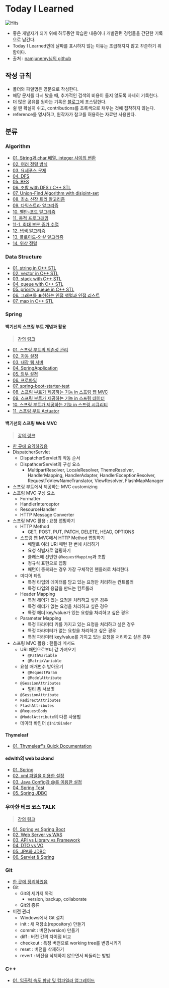 # Today I Learned

[![Hits](https://hits.seeyoufarm.com/api/count/incr/badge.svg?url=https://github.com/96glory/TIL)](https://hits.seeyoufarm.com)

-   좋은 개발자가 되기 위해 하루동안 학습한 내용이나 개발관련 경험들을 간단한 기록으로 남긴다.
-   Today I Learned인데 날짜를 표시하지 않는 이유는 조급해지지 않고 꾸준하기 위함이다.
-   출처 : [namjunemy님의 github](https://github.com/namjunemy/TIL)

## 작성 규칙

-   폴더와 파일명은 영문으로 작성한다.
-   해당 문서를 다시 봤을 때, 추가적인 검색의 비용이 들지 않도록 자세히 기록한다.
-   더 많은 공유를 원하는 기록은 [블로그](http://96glory.tistory.com/)에 포스팅한다.
-   쉴 땐 확실히 쉬고, contributions를 초록색으로 채우는 것에 집착하지 않는다.
-   reference를 명시하고, 원작자가 참고를 허용하는 자료만 사용한다.

## 분류

### Algorithm

-   [01. String과 char 배열, integer 사이의 변환](https://github.com/96glory/TIL/blob/master/Algorithm/01string-char-int-conversion.md)
-   [02. 여러 정렬 방식](https://github.com/96glory/TIL/blob/master/Algorithm/02sort.md)
-   [03. 요세푸스 문제](https://github.com/96glory/TIL/blob/master/Algorithm/03josephus-problem.md)
-   [04. DFS](https://github.com/96glory/TIL/blob/master/Algorithm/04dfs.md)
-   [05. BFS](https://github.com/96glory/TIL/blob/master/Algorithm/05bfs.md)
-   [06. 조합 with DFS / C++ STL](https://github.com/96glory/TIL/blob/master/Algorithm/06combination.md)
-   [07. Union-Find Algorithm with disjoint-set](https://github.com/96glory/TIL/blob/master/Algorithm/07union-find.md)
-   [08. 최소 신장 트리 알고리즘](https://github.com/96glory/TIL/blob/master/Algorithm/08mst-algorithm.md)
-   [09. 다익스트라 알고리즘](https://github.com/96glory/TIL/blob/master/Algorithm/09dijkstra-algorithm.md)
-   [10. 벨만-포드 알고리즘](https://github.com/96glory/TIL/blob/master/Algorithm/10bellman-ford-algorithm.md)
-   [11. 동적 프로그래밍](https://github.com/96glory/TIL/blob/master/Algorithm/11dynamic-programming.md)
-   [11-1. 최대 부분 증가 수열](https://github.com/96glory/TIL/blob/master/Algorithm/11-01lis.md)
-   [12. 냅색 알고리즘](https://github.com/96glory/TIL/blob/master/Algorithm/12knapsack-algorithm.md)
-   [13. 플로이드-와샬 알고리즘](https://github.com/96glory/TIL/blob/master/Algorithm/13floyd-warshall-algorithm.md)
-   [14. 위상 정렬](https://github.com/96glory/TIL/blob/master/Algorithm/14topological-sort.md)

### Data Structure

-   [01. string in C++ STL](https://github.com/96glory/TIL/blob/master/DataStructure/01string.md)
-   [02. vector in C++ STL](https://github.com/96glory/TIL/blob/master/DataStructure/02vector.md)
-   [03. stack with C++ STL](https://github.com/96glory/TIL/blob/master/DataStructure/03stack.md)
-   [04. queue with C++ STL](https://github.com/96glory/TIL/blob/master/DataStructure/04queue.md)
-   [05. priority queue in C++ STL](https://github.com/96glory/TIL/blob/master/DataStructure/05priority-queue.md)
-   [06. 그래프를 표현하는 인접 행렬과 인접 리스트](https://github.com/96glory/TIL/blob/master/DataStructure/06graph-expression.md)
-   [07. map in C++ STL](https://github.com/96glory/TIL/blob/master/DataStructure/07map.md)

### Spring

#### 백기선의 스프링 부트 개념과 활용

> [강의 링크](https://www.inflearn.com/course/%EC%8A%A4%ED%94%84%EB%A7%81%EB%B6%80%ED%8A%B8/)

-   [01. 스프링 부트의 의존성 관리](https://github.com/96glory/TIL/blob/master/Spring/whiteship-spring-boot/01dependency-management.md)
-   [02. 자동 설정](https://github.com/96glory/TIL/blob/master/Spring/whiteship-spring-boot/02auto-configuration.md)
-   [03. 내장 웹 서버](https://github.com/96glory/TIL/blob/master/Spring/whiteship-spring-boot/03embedded-web-server.md)
-   [04. SpringApplication](https://github.com/96glory/TIL/blob/master/Spring/whiteship-spring-boot/04SpringApplication.md)
-   [05. 외부 설정](https://github.com/96glory/TIL/blob/master/Spring/whiteship-spring-boot/05external-config.md)
-   [06. 프로파일](https://github.com/96glory/TIL/blob/master/Spring/whiteship-spring-boot/06profile.md)
-   [07. spring-boot-starter-test](https://github.com/96glory/TIL/blob/master/Spring/whiteship-spring-boot/07spring-boot-starter-test.md)
-   [08. 스프링 부트가 제공하는 기능 in 스프링 웹 MVC](https://github.com/96glory/TIL/blob/master/Spring/whiteship-spring-boot/08spring-web-mvc.md)
-   [09. 스프링 부트가 제공하는 기능 in 스프링 데이터](https://github.com/96glory/TIL/blob/master/Spring/whiteship-spring-boot/09spring-data.md)
-   [10. 스프링 부트가 제공하는 기능 in 스프링 시큐리티](https://github.com/96glory/TIL/blob/master/Spring/whiteship-spring-boot/10spring-security.md)
-   [11. 스프링 부트 Actuator](https://github.com/96glory/TIL/blob/master/Spring/whiteship-spring-boot/11spring-boot-actuator.md)

#### 백기선의 스프링 Web MVC

> [강의 링크](https://www.inflearn.com/course/%EC%9B%B9-mvc)

-   [한 곳에 요약하였음](https://github.com/96glory/TIL/blob/master/Spring/spring-web-mvc.md)
-   DispatcherServlet
    -   DispatcherServlet의 작동 순서
    -   DispathcerServlet의 구성 요소
        -   MultipartResolver, LocaleResolver, ThemeResolver, HandlerMapping, HandlerAdapter, HandlerExceptionResolver, RequestToViewNameTranslator, ViewResolver, FlashMapManager
-   스프링 부트에서 제공하는 MVC customizing
-   스프링 MVC 구성 요소
    -   Formatter
    -   HandlerInterceptor
    -   ResourceHandler
    -   HTTP Message Converter
-   스프링 MVC 활용 : 요청 맵핑하기
    -   HTTP Method
        -   GET, POST, PUT, PATCH, DELETE, HEAD, OPTIONS
    -   스프링 웹 MVC에서 HTTP Method 맵핑하기
        -   배열로 여러 URI 패턴 한 번에 처리하기
        -   요청 식별자로 맵핑하기
        -   클래스에 선언한 `@RequestMapping`과 조합
        -   정규식 표현으로 맵핑
        -   패턴이 중복되는 경우 가장 구체적인 핸들러로 처리한다.
    -   미디어 타입
        -   특정 타입의 데이터를 담고 있는 요청만 처리하는 컨트롤러
        -   특정 타입의 응답을 만드는 컨트롤러
    -   Header Mapping
        -   특정 헤더가 있는 요청을 처리하고 싶은 경우
        -   특정 헤더가 없는 요청을 처리하고 싶은 경우
        -   특정 헤더 key/value가 있는 요청을 처리하고 싶은 경우
    -   Parameter Mapping
        -   특정 파라미터 키를 가지고 있는 요청을 처리하고 싶은 경우
        -   특정 파라미터가 없는 요청을 처리하고 싶은 경우
        -   특정 파라미터 key/value를 가지고 있는 요청을 처리하고 싶은 경우
-   스프링 MVC 활용 : 핸들러 메서드
    -   URI 패턴으로부터 값 가져오기
        -   `@PathVariable`
        -   `@MatrixVariable`
    -   요청 매개변수 받아오기
        -   `@RequestParam`
        -   `@ModelAttribute`
    -   `@SessionAttributes`
        -   멀티 폼 서브밋
    -   `@SessionAttribute`
    -   `RedirectAttributes`
    -   `FlashAttributes`
    -   `@RequestBody`
    -   `@ModelAttribute`의 다른 사용법
    -   데이터 바인더 `@InitBinder`

#### Thymeleaf

-   [01. Thymeleaf's Quick Documentation](https://github.com/96glory/TIL/blob/master/Spring/whiteship-spring-boot/08-1thymeleaf.md)

#### edwith의 web backend

-   [01. Spring](https://github.com/96glory/TIL/blob/master/Spring/edwith-web-back-end/web-app-reservation-service/01spring-core.md)
-   [02. xml 파일을 이용한 설정](https://github.com/96glory/TIL/blob/master/Spring/edwith-web-back-end/web-app-reservation-service/02xml.md)
-   [03. Java Config과 @를 이용한 설정](https://github.com/96glory/TIL/blob/master/Spring/edwith-web-back-end/web-app-reservation-service/03JavaConfig.md)
-   [04. Spring Test](https://github.com/96glory/TIL/blob/master/Spring/edwith-web-back-end/web-app-reservation-service/04spring-test.md)
-   [05. Spring JDBC](https://github.com/96glory/TIL/blob/master/Spring/edwith-web-back-end/web-app-reservation-service/05spring-JDBC.md)

### 우아한 테크 코스 TALK

> [강의 링크](https://www.youtube.com/playlist?list=PLgXGHBqgT2TvpJ_p9L_yZKPifgdBOzdVH)

-   [01. Spring vs Spring Boot](https://github.com/96glory/TIL/blob/master/WoowaTechTalk/01spring-vs-springboot.md)
-   [02. Web Server vs WAS](https://github.com/96glory/TIL/blob/master/WoowaTechTalk/02webserver-vs-was.md)
-   [03. API vs Library vs Framework](https://github.com/96glory/TIL/blob/master/WoowaTechTalk/03api-vs-library-vs-framework.md)
-   [04. DTO vs VO](https://github.com/96glory/TIL/blob/master/WoowaTechTalk/04dto-vs-vo.md)
-   [05. JPA와 JDBC](https://github.com/96glory/TIL/blob/master/WoowaTechTalk/05jpa-jdbc.md)
-   [06. Servlet & Spring](https://github.com/96glory/TIL/blob/master/WoowaTechTalk/06servlet-spring.md)

### Git

-   [한 곳에 정리하였음](https://github.com/96glory/TIL/01git.md)
-   Git
    -   Git의 세가지 목적
        -   version, backup, collaborate
    -   Git의 종류
-   버전 관리
    -   Windows에서 Git 설치
    -   init : 새 저장소(repository) 만들기
    -   commit : 버전(version) 만들기
    -   diff : 버전 간의 차이점 비교
    -   checkout : 특정 버전으로 working tree를 변경시키기
    -   reset : 버전을 삭제하기
    -   revert : 버전을 삭제하지 않으면서 되돌리는 방법

### C++

-   [01. 입출력 속도 향상 및 컴파일러 업그레이드](https://96glory.tistory.com/2)
